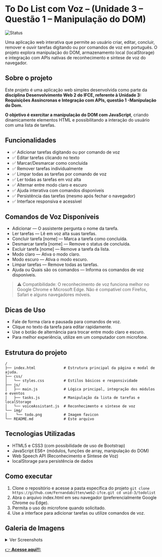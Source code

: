 # To Do List com Voz – (Unidade 3 – Questão 1 – Manipulação do DOM)

![Status](https://img.shields.io/badge/progresso-100%25-green)

Uma aplicação web interativa que permite ao usuário criar, editar, concluir, remover e ouvir tarefas digitando ou por comandos de voz em português. O projeto explora manipulação do DOM, armazenamento local (localStorage) e integração com APIs nativas de reconhecimento e síntese de voz do navegador.

## Sobre o projeto

Este projeto é uma aplicação web simples desenvolvida como parte da **disciplina Desenvolvimento Web 2 do IFCE, referente à Unidade 3: Requisições Assíncronas e Integração com APIs, questão 1 -Manipulação do Dom.**

**O objetivo é exercitar a manipulação do DOM com JavaScript**, criando dinamicamente elementos HTML e possibilitando a interação do usuário com uma lista de tarefas.

## Funcionalidades

- ✅ Adicionar tarefas digitando ou por comando de voz
- ✅ Editar tarefas clicando no texto
- ✅ Marcar/Desmarcar como concluída
- ✅ Remover tarefas individualmente
- ✅ Limpar todas as tarefas por comando de voz
- ✅ Ler todas as tarefas em voz alta
- ✅ Alternar entre modo claro e escuro
- ✅ Ajuda interativa com comandos disponíveis
- ✅ Persistência das tarefas (mesmo após fechar o navegador)
- ✅ Interface responsiva e acessível

## Comandos de Voz Disponíveis

- Adicionar — O assistente pergunta o nome da tarefa.
- Ler tarefas — Lê em voz alta suas tarefas.
- Concluir tarefa [nome] — Marca a tarefa como concluída.
- Desmarcar tarefa [nome] — Remove o status de concluída.
- Excluir tarefa [nome] — Remove a tarefa da lista.
- Modo claro — Ativa o modo claro.
- Modo escuro — Ativa o modo escuro.
- Limpar tarefas — Remove todas as tarefas.
- Ajuda ou Quais são os comandos — Informa os comandos de voz disponíveis.

> ⚠️ Compatibilidade: O reconhecimento de voz funciona melhor no Google Chrome e Microsoft Edge. Não é compatível com Firefox, Safari e alguns navegadores móveis.

## Dicas de Uso

- Fale de forma clara e pausada para comandos de voz.
- Clique no texto da tarefa para editar rapidamente.
- Use o botão de alternância para trocar entre modo claro e escuro.
- Para melhor experiência, utilize em um computador com microfone.

## Estrutura do projeto

```
/
├── index.html             # Estrutura principal da página e modal de ajuda.
├── css/
│   └── styles.css         # Estilos básicos e responsividade
├── js/
│   ├── main.js            # Lógica principal, integração dos módulos e eventos
│   ├── tasks.js           # Manipulação da lista de tarefas e localStorage
│   └── voiceAssistant.js  # Reconhecimento e síntese de voz
└── img/
│    └── todo.png          # Imagem favicon
└── README.md              # Este arquivo
```

## Tecnologias Utilizadas

- HTML5 e CSS3 (com possibilidade de uso de Bootstrap)
- JavaScript ES6+ (módulos, funções de array, manipulação do DOM)
- Web Speech API (Reconhecimento e Síntese de Voz)
- localStorage para persistência de dados

## Como executar

1. Clone o repositório e acesse a pasta específica do projeto
   `git clone https://github.com/Fernandabitten/web2-ifce.git
cd unid-3/todolist`
2. Abra o arquivo index.html em seu navegador (preferencialmente Google Chrome ou Edge).
3. Permita o uso do microfone quando solicitado.
4. Use a interface para adicionar tarefas ou utilize comandos de voz.

## Galeria de Imagens

<details>
  <summary>Ver Screenshots</summary>

  <div style="display: flex; flex-wrap: wrap; gap: 1rem;">
    <img src="https://github.com/user-attachments/assets/0e259351-3f77-441d-9d33-df319fc385a7" alt="Screenshot 1" style="width: 300px;">
    <img src="https://github.com/user-attachments/assets/856e6c7c-84c0-49af-b3b9-78ead1d31bf6" alt="Screenshot 2" style="width: 300px;">
  </div>
</details>

 [👉 **Acesse aqui!!:** ](https://fernandabitten.github.io/web2-ifce/unid-3/todolist/)

